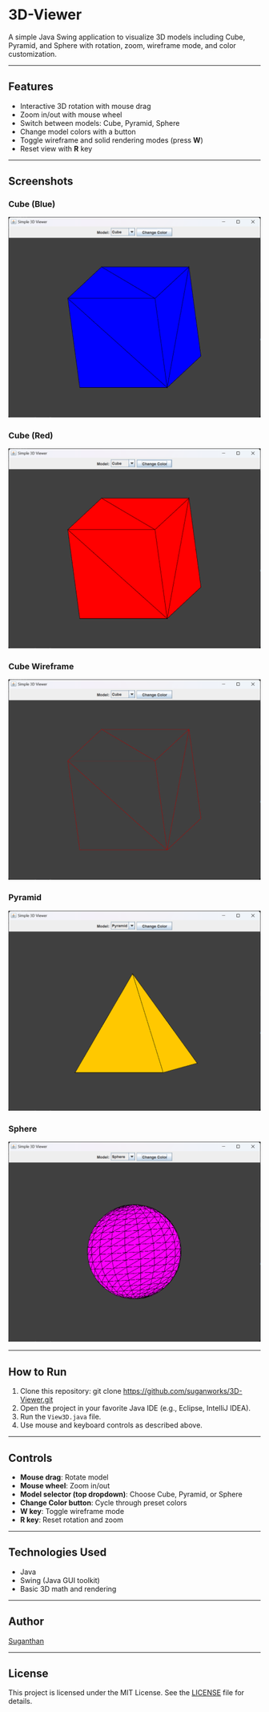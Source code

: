 # 3D-Viewer

A simple Java Swing application to visualize 3D models including Cube, Pyramid, and Sphere with rotation, zoom, wireframe mode, and color customization.

---

## Features

- Interactive 3D rotation with mouse drag
- Zoom in/out with mouse wheel
- Switch between models: Cube, Pyramid, Sphere
- Change model colors with a button
- Toggle wireframe and solid rendering modes (press **W**)
- Reset view with **R** key

---

## Screenshots

### Cube (Blue)
![Cube Blue](images/cube-blue.png)

### Cube (Red)
![Cube Red](images/cube-red.png)

### Cube Wireframe
![Cube Wireframe](images/cube-wireframe.png)

### Pyramid
![Pyramid](images/pyramid.png)

### Sphere
![Sphere](images/sphere.png)

---

## How to Run

1. Clone this repository:
git clone https://github.com/suganworks/3D-Viewer.git
2. Open the project in your favorite Java IDE (e.g., Eclipse, IntelliJ IDEA).
3. Run the `View3D.java` file.
4. Use mouse and keyboard controls as described above.

---

## Controls

- **Mouse drag**: Rotate model  
- **Mouse wheel**: Zoom in/out  
- **Model selector (top dropdown)**: Choose Cube, Pyramid, or Sphere  
- **Change Color button**: Cycle through preset colors  
- **W key**: Toggle wireframe mode  
- **R key**: Reset rotation and zoom

---

## Technologies Used

- Java
- Swing (Java GUI toolkit)
- Basic 3D math and rendering

---

## Author

[Suganthan](https://github.com/suganworks)

---

## License

This project is licensed under the MIT License. See the [LICENSE](LICENSE) file for details.
